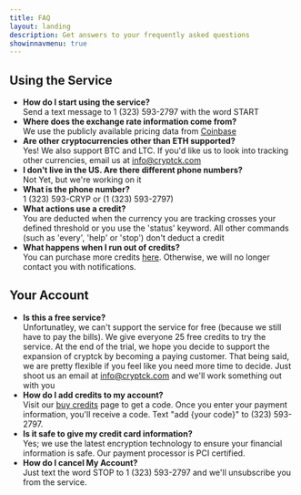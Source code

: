 ```yaml
---
title: FAQ
layout: landing
description: Get answers to your frequently asked questions
showinnavmenu: true
---
```


<!-- Main -->
<div id="main">

  <section id="one">
    <div class="inner">
      <h2>Using the Service</h2>
      <ul>
        <li class="faq"><strong>How do I start using the service?</strong><br/>Send a text message to 1 (323) 593-2797 with the word START</li>
        <li class="faq"><strong>Where does the exchange rate information come from?</strong><br/>We use the publicly available pricing data from <a href="https://coinbase.com" target="_blank">Coinbase</a></li>
        <li class="faq"><strong>Are other cryptocurrencies other than ETH supported?</strong><br/>Yes! We also support BTC and LTC. If you'd like us to look into tracking other currencies, email us at <a href='mailto:info@cryptck.com'>info@cryptck.com</a></li>
        <li class="faq"><strong>I don't live in the US. Are there different phone numbers?</strong><br/>Not Yet, but we're working on it</li>
        <li><strong>What is the phone number?</strong><br/>1 (323) 593-CRYP or (1 (323) 593-2797)</li>
        <li><strong>What actions use a credit?</strong><br/>You are deducted when the currency you are tracking crosses your defined threshold or you use the 'status' keyword. All other commands (such as 'every', 'help' or 'stop') don't deduct a credit</li>
        <li><strong>What happens when I run out of credits?</strong><br/>You can purchase more credits <a href="https://cryptck.com/buy">here</a>. Otherwise, we will no longer contact you with notifications.</li>
      </ul>
      <h2>Your Account</h2>
      <ul>
        <li><strong>Is this a free service?</strong><br/>Unfortunatley, we can't support the service for free (because we still have to pay the bills). We give everyone 25 free credits to try the service. At the end of the trial, we hope you decide to support the expansion of cryptck by becoming a paying customer. That being said, we are pretty flexible if you feel like you need more time to decide. Just shoot us an email at <a href='mailto:info@cryptck.com'>info@cryptck.com</a> and we'll work something out with you</li>
        <li><strong>How do I add credits to my account?</strong><br/>Visit our <a href="/buy.html">buy credits</a> page to get a code. Once you enter your payment information, you'll receive a code. Text "add {your code}" to (323) 593-2797.</li>
        <li><strong>Is it safe to give my credit card information?</strong><br/>Yes; we use the latest encryption technology to ensure your financial information is safe. Our payment processor is PCI certified.</li>
        <li><strong>How do I cancel My Account?</strong><br/>Just text the word STOP to 1 (323) 593-2797 and we'll unsubscribe you from the service.</li>
      </ul>
    </div>
  </section>

</div>
